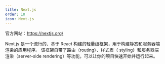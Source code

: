 ```yaml
---
title: Next.js
order: 10
icon: Next-js
---
```


官方网站：<https://nextjs.org/>

Next.js 是一个流行的、基于 React 构建的轻量级框架，用于构建静态和服务器端渲染的应用程序。
该框架自带了路由（routing）、样式表（ styling）和服务器端渲染（server-side rendering）等功能，可以让你的项目快速开始并运行起来。